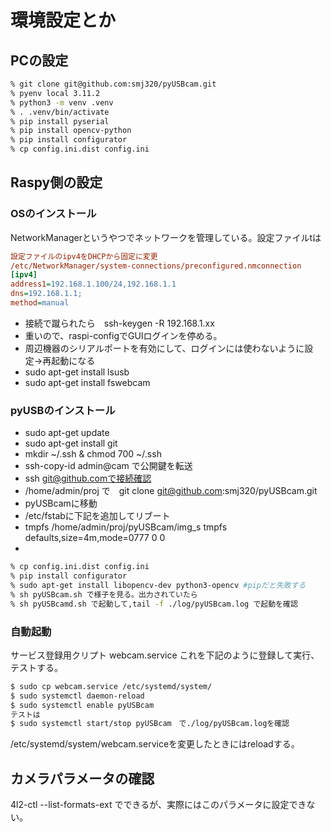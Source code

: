 # 環境設定とか

## PCの設定

```bash
% git clone git@github.com:smj320/pyUSBcam.git
% pyenv local 3.11.2
% python3 -m venv .venv
% . .venv/bin/activate
% pip install pyserial
% pip install opencv-python
% pip install configurator
% cp config.ini.dist config.ini
```

## Raspy側の設定

### OSのインストール
NetworkManagerというやつでネットワークを管理している。設定ファイルtは

```ini
設定ファイルのipv4をDHCPから固定に変更
/etc/NetworkManager/system-connections/preconfigured.nmconnection 
[ipv4]
address1=192.168.1.100/24,192.168.1.1
dns=192.168.1.1;
method=manual
```
* 接続で蹴られたら　ssh-keygen -R 192.168.1.xx
* 重いので、raspi-configでGUIログインを停める。
* 周辺機器のシリアルポートを有効にして、ログインには使わないように設定->再起動になる
* sudo apt-get install lsusb
* sudo apt-get install fswebcam

### pyUSBのインストール
* sudo apt-get update
* sudo apt-get install git
* mkdir ~/.ssh & chmod 700 ~/.ssh
* ssh-copy-id admin@cam で公開鍵を転送
* ssh git@github.comで接続確認
* /home/admin/proj で　git clone git@github.com:smj320/pyUSBcam.git
* pyUSBcamに移動
* /etc/fstabに下記を追加してリブート
* tmpfs /home/admin/proj/pyUSBcam/img_s tmpfs defaults,size=4m,mode=0777 0 0
* 
```bash
% cp config.ini.dist config.ini
% pip install configurator
% sudo apt-get install libopencv-dev python3-opencv #pipだと失敗する
% sh pyUSBcam.sh で様子を見る。出力されていたら
% sh pyUSBcamd.sh で起動して,tail -f ./log/pyUSBcam.log で起動を確認
```

### 自動起動
サービス登録用クリプト
webcam.service
これを下記のように登録して実行、テストする。
```bash
$ sudo cp webcam.service /etc/systemd/system/
$ sudo systemctl daemon-reload
$ sudo systemctl enable pyUSBcam
テストは
$ sudo systemctl start/stop pyUSBcam　で./log/pyUSBcam.logを確認
```

/etc/systemd/system/webcam.serviceを変更したときにはreloadする。

## カメラパラメータの確認
4l2-ctl --list-formats-ext
でできるが、実際にはこのパラメータに設定できない。
